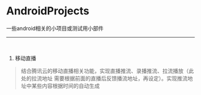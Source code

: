 # AndroidProjects
一些android相关的小项目或测试用小部件

---
&nbsp;
1. 移动直播<br>
> 结合腾讯云的移动直播相关功能，实现直播推流、录播推流、拉流播放（此处的拉流地址 需要根据前面的直播后反馈播流地址，再设定）。实现推流地址中某些内容根据时间的自动生成